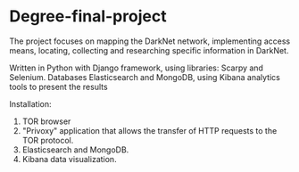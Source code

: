 # Degree-final-project

The project focuses on mapping the DarkNet network, implementing access means, locating, collecting and researching specific information in DarkNet.

Written in Python with Django framework, using libraries: Scarpy and Selenium. Databases Elasticsearch and MongoDB, using Kibana analytics tools to present the results

Installation:
1. TOR browser
2. "Privoxy" application that allows the transfer of HTTP requests to the TOR protocol.
3. Elasticsearch and MongoDB.
4. Kibana data visualization.

